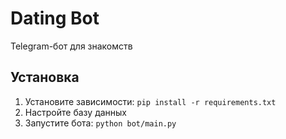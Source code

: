 # Dating Bot

Telegram-бот для знакомств

## Установка

1. Установите зависимости: `pip install -r requirements.txt`
2. Настройте базу данных
3. Запустите бота: `python bot/main.py`
